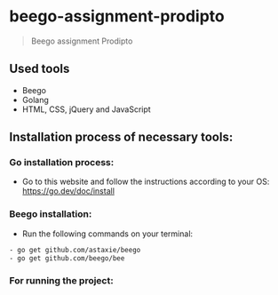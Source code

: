 # beego-assignment-prodipto
> Beego assignment Prodipto

## Used tools
- Beego
- Golang
- HTML, CSS, jQuery and JavaScript

## Installation process of necessary tools:
### Go installation process:
- Go to this website and follow the instructions according to your OS: https://go.dev/doc/install

### Beego installation:
- Run the following commands on your terminal:

``` bash
- go get github.com/astaxie/beego
- go get github.com/beego/bee
```

### For running the project:
